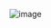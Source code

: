 ![image](https://github.com/LaVie-environment/containwebstory/assets/19356065/763301f9-f15a-42d6-b9d8-3c435068c835)
